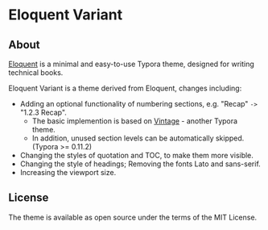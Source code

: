 # Eloquent Variant

## About
[Eloquent](https://github.com/jianmin-chen/eloquent) is a minimal and easy-to-use Typora theme, designed for writing technical books.

Eloquent Variant is a theme derived from Eloquent, changes including:

- Adding an optional functionality of numbering sections, e.g. "Recap" `->` "1.2.3 Recap".
  - The basic implemention is based on [Vintage](https://github.com/tristone13th/typora-vintage-theme) - another Typora theme.
  - In addition, unused section levels can be automatically skipped. (Typora >= 0.11.2)
- Changing the styles of quotation and TOC, to make them more visible.
- Changing the style of headings; Removing the fonts Lato and sans-serif.
- Increasing the viewport size.

## License
The theme is available as open source under the terms of the MIT License.
